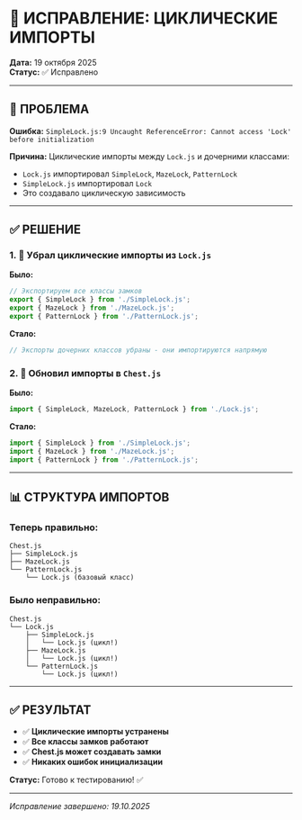 # 🔄 ИСПРАВЛЕНИЕ: ЦИКЛИЧЕСКИЕ ИМПОРТЫ

**Дата:** 19 октября 2025  
**Статус:** ✅ Исправлено

---

## 🐛 ПРОБЛЕМА

**Ошибка:** `SimpleLock.js:9 Uncaught ReferenceError: Cannot access 'Lock' before initialization`

**Причина:** Циклические импорты между `Lock.js` и дочерними классами:
- `Lock.js` импортировал `SimpleLock`, `MazeLock`, `PatternLock`
- `SimpleLock.js` импортировал `Lock`
- Это создавало циклическую зависимость

---

## ✅ РЕШЕНИЕ

### 1. 🔧 Убрал циклические импорты из `Lock.js`

**Было:**
```javascript
// Экспортируем все классы замков
export { SimpleLock } from './SimpleLock.js';
export { MazeLock } from './MazeLock.js';
export { PatternLock } from './PatternLock.js';
```

**Стало:**
```javascript
// Экспорты дочерних классов убраны - они импортируются напрямую
```

### 2. 🔧 Обновил импорты в `Chest.js`

**Было:**
```javascript
import { SimpleLock, MazeLock, PatternLock } from './Lock.js';
```

**Стало:**
```javascript
import { SimpleLock } from './SimpleLock.js';
import { MazeLock } from './MazeLock.js';
import { PatternLock } from './PatternLock.js';
```

---

## 📊 СТРУКТУРА ИМПОРТОВ

### Теперь правильно:
```
Chest.js
├── SimpleLock.js
├── MazeLock.js
└── PatternLock.js
    └── Lock.js (базовый класс)
```

### Было неправильно:
```
Chest.js
└── Lock.js
    ├── SimpleLock.js
    │   └── Lock.js (цикл!)
    ├── MazeLock.js
    │   └── Lock.js (цикл!)
    └── PatternLock.js
        └── Lock.js (цикл!)
```

---

## ✅ РЕЗУЛЬТАТ

- ✅ **Циклические импорты устранены**
- ✅ **Все классы замков работают**
- ✅ **Chest.js может создавать замки**
- ✅ **Никаких ошибок инициализации**

**Статус:** Готово к тестированию! ✅

---

*Исправление завершено: 19.10.2025*



